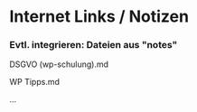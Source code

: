 # Internet Links / Notizen



### Evtl. integrieren: Dateien aus "notes"

DSGVO (wp-schulung).md

WP Tipps.md

...